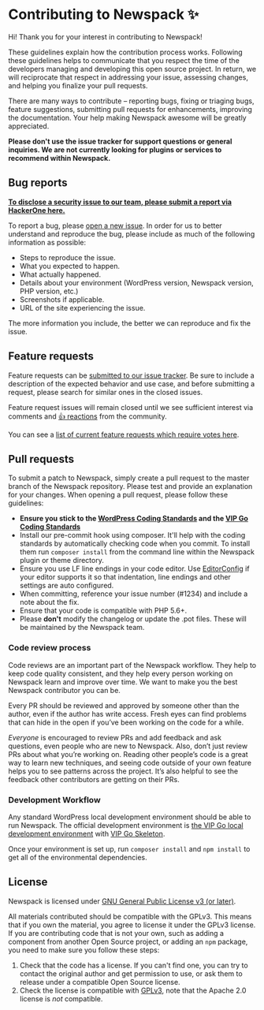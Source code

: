 # Contributing to Newspack ✨

Hi! Thank you for your interest in contributing to Newspack!

These guidelines explain how the contribution process works. Following these guidelines helps to communicate that you respect the time of the developers managing and developing this open source project. In return, we will reciprocate that respect in addressing your issue, assessing changes, and helping you finalize your pull requests.

There are many ways to contribute – reporting bugs, fixing or triaging bugs, feature suggestions, submitting pull requests for enhancements, improving the documentation. Your help making Newspack awesome will be greatly appreciated.

**Please don't use the issue tracker for support questions or general inquiries. We are not currently looking for plugins or services to recommend within Newspack.**

## Bug reports

**[To disclose a security issue to our team, please submit a report via HackerOne here.](https://hackerone.com/automattic)**

To report a bug, please [open a new issue](https://github.com/Automattic/newspack-plugin/issues/new?template=Bug_report.md). In order for us to better understand and reproduce the bug, please include as much of the following information as possible:

- Steps to reproduce the issue.
- What you expected to happen.
- What actually happened.
- Details about your environment (WordPress version, Newspack version, PHP version, etc.)
- Screenshots if applicable.
- URL of the site experiencing the issue.

The more information you include, the better we can reproduce and fix the issue.

## Feature requests

Feature requests can be [submitted to our issue tracker](https://github.com/Automattic/newspack-plugin/issues/new?template=Feature_request.md). Be sure to include a description of the expected behavior and use case, and before submitting a request, please search for similar ones in the closed issues.

Feature request issues will remain closed until we see sufficient interest via comments and [👍 reactions](https://help.github.com/articles/about-discussions-in-issues-and-pull-requests/) from the community.

You can see a [list of current feature requests which require votes here](https://github.com/Automattic/newspack-plugin/issues?q=label%3A%22votes+needed%22+sort%3Areactions-%2B1-desc+is%3Aclosed).

## Pull requests

To submit a patch to Newspack, simply create a pull request to the master branch of the Newspack repository. Please test and provide an explanation for your changes. When opening a pull request, please follow these guidelines:

- **Ensure you stick to the [WordPress Coding Standards](https://make.wordpress.org/core/handbook/best-practices/coding-standards/php/) and the [VIP Go Coding Standards](https://vip.wordpress.com/documentation/vip-go/code-review-blockers-warnings-notices/)**
- Install our pre-commit hook using composer. It'll help with the coding standards by automatically checking code when you commit. To install them  run `composer install` from the command line within the Newspack plugin or theme directory. 
- Ensure you use LF line endings in your code editor. Use [EditorConfig](http://editorconfig.org/) if your editor supports it so that indentation, line endings and other settings are auto configured.
- When committing, reference your issue number (#1234) and include a note about the fix.
- Ensure that your code is compatible with PHP 5.6+.
- Please **don't** modify the changelog or update the .pot files. These will be maintained by the Newspack team.

### Code review process

Code reviews are an important part of the Newspack workflow. They help to keep code quality consistent, and they help every person working on Newspack learn and improve over time. We want to make you the best Newspack contributor you can be.

Every PR should be reviewed and approved by someone other than the author, even if the author has write access. Fresh eyes can find problems that can hide in the open if you’ve been working on the code for a while.

*Everyone* is encouraged to review PRs and add feedback and ask questions, even people who are new to Newspack. Also, don’t just review PRs about what you’re working on. Reading other people’s code is a great way to learn new techniques, and seeing code outside of your own feature helps you to see patterns across the project. It’s also helpful to see the feedback other contributors are getting on their PRs.

### Development Workflow

Any standard WordPress local development environment should be able to run Newspack. The official development environment is [the VIP Go local development environment](https://vip.wordpress.com/documentation/vip-go/local-vip-go-development-environment/) with [VIP Go Skeleton](https://github.com/Automattic/vip-go-skeleton).

Once your environment is set up, run `composer install` and `npm install` to get all of the environmental dependencies. 

## License

Newspack is licensed under [GNU General Public License v3 (or later)](../LICENSE.md).

All materials contributed should be compatible with the GPLv3. This means that if you own the material, you agree to license it under the GPLv3 license. If you are contributing code that is not your own, such as adding a component from another Open Source project, or adding an `npm` package, you need to make sure you follow these steps:

1. Check that the code has a license. If you can't find one, you can try to contact the original author and get permission to use, or ask them to release under a compatible Open Source license.
2. Check the license is compatible with [GPLv3](http://www.gnu.org/licenses/license-list.en.html#GPLCompatibleLicenses), note that the Apache 2.0 license is *not* compatible.
